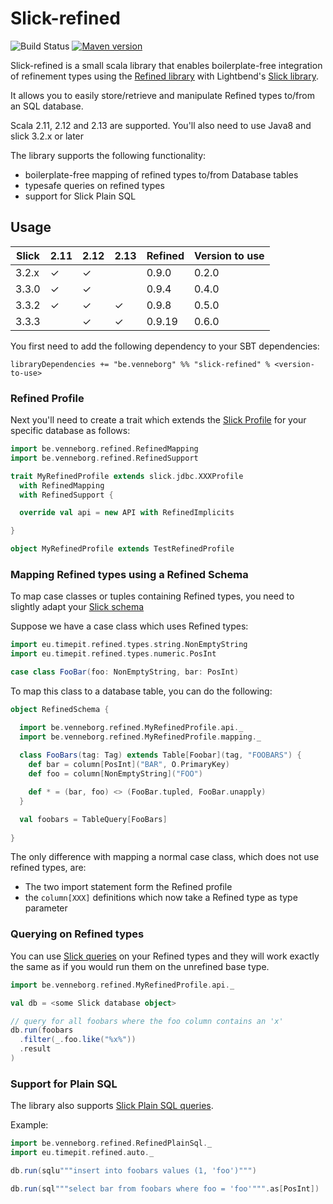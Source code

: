 # Slick-refined

![Build Status](https://github.com/kwark/slick-refined/workflows/test/badge.svg)
[![Maven version](https://img.shields.io/maven-central/v/be.venneborg/slick-refined_2.13.svg)](https://maven-badges.herokuapp.com/maven-central/be.venneborg/slick-refined_2.13)

Slick-refined is a small scala library that enables boilerplate-free integration of refinement types 
using the [Refined library](https://github.com/fthomas/refined) with Lightbend's [Slick library](http://slick.lightbend.com/).

It allows you to easily store/retrieve and manipulate Refined types to/from an SQL database.  

Scala 2.11, 2.12 and 2.13 are supported.
You'll also need to use Java8 and slick 3.2.x or later

The library supports the following functionality:

* boilerplate-free mapping of refined types to/from Database tables
* typesafe queries on refined types
* support for Slick Plain SQL


## Usage

| Slick | 2.11 | 2.12 | 2.13 | Refined | Version to use |
| ----- | -----| ---- | ---- | ------- | -------------- |
| 3.2.x | ✓    | ✓    |      | 0.9.0   | 0.2.0          |        
| 3.3.0 | ✓    | ✓    |      | 0.9.4   | 0.4.0          |
| 3.3.2 | ✓    | ✓    | ✓    | 0.9.8   | 0.5.0          |
| 3.3.3 |      | ✓    | ✓    | 0.9.19  | 0.6.0          |


You first need to add the following dependency to your SBT dependencies:

```libraryDependencies += "be.venneborg" %% "slick-refined" % <version-to-use>```

### Refined Profile

Next you'll need to create a trait which extends the [Slick Profile](http://slick.lightbend.com/doc/3.2.1/concepts.html#profiles) 
for your specific database as follows:

```scala
import be.venneborg.refined.RefinedMapping
import be.venneborg.refined.RefinedSupport

trait MyRefinedProfile extends slick.jdbc.XXXProfile
  with RefinedMapping
  with RefinedSupport {

  override val api = new API with RefinedImplicits

}

object MyRefinedProfile extends TestRefinedProfile

```

### Mapping Refined types using a Refined Schema

To map case classes or tuples containing Refined types, you need to slightly adapt your [Slick schema](http://slick.lightbend.com/doc/3.2.1/schemas.html)

Suppose we have a case class which uses Refined types:

```scala
import eu.timepit.refined.types.string.NonEmptyString
import eu.timepit.refined.types.numeric.PosInt

case class FooBar(foo: NonEmptyString, bar: PosInt)

```

To map this class to a database table, you can do the following:

```scala
object RefinedSchema {

  import be.venneborg.refined.MyRefinedProfile.api._
  import be.venneborg.refined.MyRefinedProfile.mapping._
  
  class FooBars(tag: Tag) extends Table[Foobar](tag, "FOOBARS") {
    def bar = column[PosInt]("BAR", O.PrimaryKey)
    def foo = column[NonEmptyString]("FOO")

    def * = (bar, foo) <> (FooBar.tupled, FooBar.unapply)
  }

  val foobars = TableQuery[FooBars]
  
}
``` 

The only difference with mapping a normal case class, which does not use refined types, are:

* The two import statement form the Refined profile
* the `column[XXX]` definitions which now take a Refined type as type parameter


### Querying on Refined types

You can use [Slick queries](http://slick.lightbend.com/doc/3.2.1/queries.html) on your Refined types and they will work 
exactly the same as if you would run them on the unrefined base type.

```scala
import be.venneborg.refined.MyRefinedProfile.api._

val db = <some Slick database object>

// query for all foobars where the foo column contains an 'x'
db.run(foobars
  .filter(_.foo.like("%x%"))
  .result
)

```
 
### Support for Plain SQL

The library also supports [Slick Plain SQL queries](http://slick.lightbend.com/doc/3.2.1/sql.html).

Example:

```scala
import be.venneborg.refined.RefinedPlainSql._
import eu.timepit.refined.auto._

db.run(sqlu"""insert into foobars values (1, 'foo')""")

db.run(sql"""select bar from foobars where foo = 'foo'""".as[PosInt])
```

